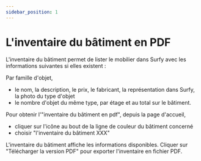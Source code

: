 ```yaml
---
sidebar_position: 1
---
```

# L'inventaire du bâtiment en PDF

L'inventaire du bâtiment permet de lister le mobilier dans Surfy avec les informations suivantes si elles existent :

Par famille d'objet,

-   le nom, la description, le prix, le fabricant, la représentation dans Surfy, la photo du type d'objet
-   le nombre d'objet du même type, par étage et au total sur le bâtiment.

Pour obtenir l'"inventaire du bâtiment en pdf", depuis la page d'accueil,

-   cliquer sur l'icône au bout de la ligne de couleur du bâtiment concerné
-   choisir "l'inventaire du bâtiment XXX"

L'inventaire du bâtiment affiche les informations disponibles.
Cliquer sur "Télécharger la version PDF" pour exporter l'inventaire en fichier PDF.
